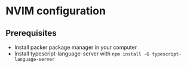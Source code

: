 # NVIM configuration

## Prerequisites
* Install packer package manager in your computer
* Install typescript-language-server with `npm install -G typescript-language-server`
